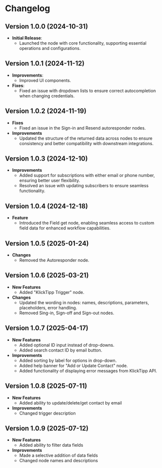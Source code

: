 # Changelog

## Version 1.0.0 (2024-10-31)
- **Initial Release**:
  - Launched the node with core functionality, supporting essential operations and configurations.

## Version 1.0.1 (2024-11-12)
- **Improvements**:
  - Improved UI components.
- **Fixes**:
  - Fixed an issue with dropdown lists to ensure correct autocompletion when changing credentials.

## Version 1.0.2 (2024-11-19)
- **Fixes**
  - Fixed an issue in the Sign-in and Resend autoresponder nodes.
- **Improvements**
  - Updated the structure of the returned data across nodes to ensure consistency and better compatibility with downstream integrations.

## Version 1.0.3 (2024-12-10)
- **Improvements**
  - Added support for subscriptions with either email or phone number, ensuring better user flexibility.
  - Resolved an issue with updating subscribers to ensure seamless functionality.

## Version 1.0.4 (2024-12-18)
- **Feature**
  - Introduced the Field get node, enabling seamless access to custom field data for enhanced workflow capabilities.

## Version 1.0.5 (2025-01-24)
- **Changes**
  - Removed the Autoresponder node.

## Version 1.0.6 (2025-03-21)
- **New Features**
	- Added "KlickTipp Trigger" node. 
- **Changes**
	- Updated the wording in nodes: names, descriptions, parameters, placeholders, error handling.
	- Removed Sing-in, Sign-off and Sign-out nodes.

## Version 1.0.7 (2025-04-17)
- **New Features**
	- Added optional ID input instead of drop-downs.
  - Added search contact ID by email button.
- **Improvements**
  - Added sorting by label for options in drop-down.
  - Added help banner for "Add or Update Contact" node.
  - Added functionality of displaying error messages from KlickTipp API.

## Version 1.0.8 (2025-07-11)
- **New Features**
	- Added ability to update/delete/get contact by email
- **Improvements**
  - Changed trigger description

## Version 1.0.9 (2025-07-12)
- **New Features**
	- Added ability to filter data fields
- **Improvements**
	- Made a selective addition of data fields
  - Changed node names and descriptions
